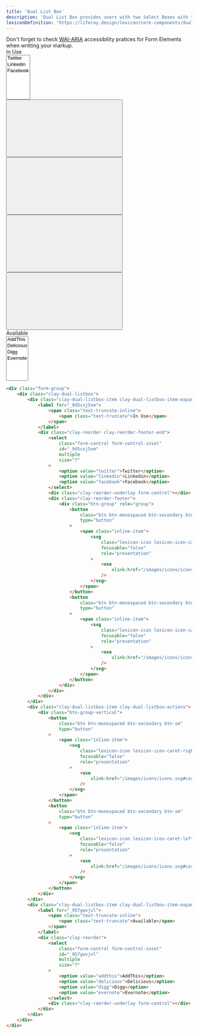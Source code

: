 ```yaml
---
title: 'Dual List Box'
description: 'Dual List Box provides users with two Select Boxes with the ability to move items between lists.'
lexiconDefinition: 'https://liferay.design/lexicon/core-components/dual-listbox/'
---
```


<div class="clay-site-alert alert alert-warning">
	Don't forget to check <a href="https://www.w3.org/TR/wai-aria-practices/#aria_lh_form">WAI-ARIA</a> accessibility pratices for Form Elements when writting your markup.
</div>

<div class="sheet-example">
    <div class="form-group">
		<div class="clay-dual-listbox">
			<div class="clay-dual-listbox-item clay-dual-listbox-item-expand">
				<label for="_9d5cxj5xm">
					<span class="text-truncate-inline">
						<span class="text-truncate">In Use</span>
					</span>
				</label>
				<div class="clay-reorder clay-reorder-footer-end">
					<select class="form-control form-control-inset" id="_9d5cxj5xm" multiple size="7">
						<option value="twitter">Twitter</option>
						<option value="linkedin">Linkedin</option>
						<option value="facebook">Facebook</option>
					</select>
					<div class="clay-reorder-underlay form-control"></div>
					<div class="clay-reorder-footer">
						<div class="btn-group" role="group">
							<button class="btn btn-monospaced btn-secondary btn-sm" type="button">
								<span class="inline-item">
									<svg class="lexicon-icon lexicon-icon-caret-top" focusable="false" role="presentation">
                                        <use xlink:href="/images/icons/icons.svg#caret-top" />
									</svg>
								</span>
							</button>
							<button class="btn btn-monospaced btn-secondary btn-sm" type="button">
								<span class="inline-item">
									<svg class="lexicon-icon lexicon-icon-caret-bottom" focusable="false" role="presentation">
										<use xlink:href="/images/icons/icons.svg#caret-bottom" />
									</svg>
								</span>
							</button>
						</div>
					</div>
				</div>
			</div>
    		<div class="clay-dual-listbox-item clay-dual-listbox-actions">
    			<div class="btn-group-vertical">
    				<button class="btn btn-monospaced btn-secondary btn-sm" type="button">
    					<span class="inline-item">
    						<svg class="lexicon-icon lexicon-icon-caret-right" focusable="false" role="presentation">
    							<use xlink:href="/images/icons/icons.svg#caret-right" />
    						</svg>
    					</span>
    				</button>
    				<button class="btn btn-monospaced btn-secondary btn-sm" type="button">
    					<span class="inline-item">
    						<svg class="lexicon-icon lexicon-icon-caret-left" focusable="false" role="presentation">
    							<use xlink:href="/images/icons/icons.svg#caret-left" />
    						</svg>
    					</span>
    				</button>
    			</div>
    		</div>
    		<div class="clay-dual-listbox-item clay-dual-listbox-item-expand">
    			<label for="_957gwvjvl">
    				<span class="text-truncate-inline">
    					<span class="text-truncate">Available</span>
    				</span>
    			</label>
    			<div class="clay-reorder">
    				<select class="form-control form-control-inset" id="_957gwvjvl" multiple size="7">
    					<option value="addthis">AddThis</option>
    					<option value="delicious">Delicious</option>
    					<option value="digg">Digg</option>
    					<option value="evernote">Evernote</option>
    				</select>
    				<div class="clay-reorder-underlay form-control"></div>
    			</div>
    		</div>
    	</div>
    </div>
</div>

```html
<div class="form-group">
	<div class="clay-dual-listbox">
		<div class="clay-dual-listbox-item clay-dual-listbox-item-expand">
			<label for="_9d5cxj5xm">
				<span class="text-truncate-inline">
					<span class="text-truncate">In Use</span>
				</span>
			</label>
			<div class="clay-reorder clay-reorder-footer-end">
				<select
					class="form-control form-control-inset"
					id="_9d5cxj5xm"
					multiple
					size="7"
				>
					<option value="twitter">Twitter</option>
					<option value="linkedin">Linkedin</option>
					<option value="facebook">Facebook</option>
				</select>
				<div class="clay-reorder-underlay form-control"></div>
				<div class="clay-reorder-footer">
					<div class="btn-group" role="group">
						<button
							class="btn btn-monospaced btn-secondary btn-sm"
							type="button"
						>
							<span class="inline-item">
								<svg
									class="lexicon-icon lexicon-icon-caret-top"
									focusable="false"
									role="presentation"
								>
									<use
										xlink:href="/images/icons/icons.svg#caret-top"
									/>
								</svg>
							</span>
						</button>
						<button
							class="btn btn-monospaced btn-secondary btn-sm"
							type="button"
						>
							<span class="inline-item">
								<svg
									class="lexicon-icon lexicon-icon-caret-bottom"
									focusable="false"
									role="presentation"
								>
									<use
										xlink:href="/images/icons/icons.svg#caret-bottom"
									/>
								</svg>
							</span>
						</button>
					</div>
				</div>
			</div>
		</div>
		<div class="clay-dual-listbox-item clay-dual-listbox-actions">
			<div class="btn-group-vertical">
				<button
					class="btn btn-monospaced btn-secondary btn-sm"
					type="button"
				>
					<span class="inline-item">
						<svg
							class="lexicon-icon lexicon-icon-caret-right"
							focusable="false"
							role="presentation"
						>
							<use
								xlink:href="/images/icons/icons.svg#caret-right"
							/>
						</svg>
					</span>
				</button>
				<button
					class="btn btn-monospaced btn-secondary btn-sm"
					type="button"
				>
					<span class="inline-item">
						<svg
							class="lexicon-icon lexicon-icon-caret-left"
							focusable="false"
							role="presentation"
						>
							<use
								xlink:href="/images/icons/icons.svg#caret-left"
							/>
						</svg>
					</span>
				</button>
			</div>
		</div>
		<div class="clay-dual-listbox-item clay-dual-listbox-item-expand">
			<label for="_957gwvjvl">
				<span class="text-truncate-inline">
					<span class="text-truncate">Available</span>
				</span>
			</label>
			<div class="clay-reorder">
				<select
					class="form-control form-control-inset"
					id="_957gwvjvl"
					multiple
					size="7"
				>
					<option value="addthis">AddThis</option>
					<option value="delicious">Delicious</option>
					<option value="digg">Digg</option>
					<option value="evernote">Evernote</option>
				</select>
				<div class="clay-reorder-underlay form-control"></div>
			</div>
		</div>
	</div>
</div>
```
